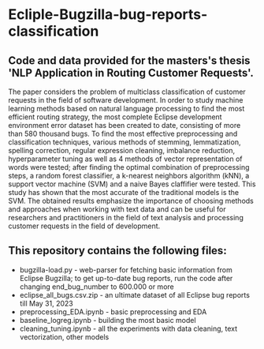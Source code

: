 # Ecliple-Bugzilla-bug-reports-classification
## Code and data provided for the masters's thesis 'NLP Application in Routing Customer Requests'.
The paper considers the problem of multiclass classification of customer requests in the field of software development. In order to study machine learning methods based on natural language processing to find the most efficient routing strategy, the most complete Eclipse development environment error dataset has been created to date, consisting of more than 580 thousand bugs. To find the most effective preprocessing and classification techniques, various methods of stemming, lemmatization, spelling correction, regular expression cleaning, imbalance reduction, hyperparameter tuning as well as 4 methods of vector representation of words were tested; after finding the optimal combination of preprocessing steps, a random forest classifier, a k-nearest neighbors algorithm (kNN), a support vector machine (SVM) and a naive Bayes claffifier were tested. This study has shown that the most accurate of the traditional models is the SVM. The obtained results emphasize the importance of choosing methods and approaches when working with text data and can be useful for researchers and practitioners in the field of text analysis and processing customer requests in the field of development.

## This repository contains the following files:
- bugzilla-load.py - web-parser for fetching basic information from Eclipse Bugzilla; to get up-to-date bug reports, run the code after changing end_bug_number to 600.000 or more
- eclipse_all_bugs.csv.zip - an ultimate dataset of all Eclipse bug reports till May 31, 2023
- preprocessing_EDA.ipynb - basic preprocessing and EDA
- baseline_logreg.ipynb - building the most basic model
- cleaning_tuning.ipynb - all the experiments with data cleaning, text vectorization, other models

